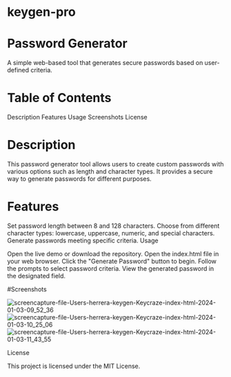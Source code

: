 # keygen-pro

# Password Generator

A simple web-based tool that generates secure passwords based on user-defined criteria.

# Table of Contents

Description
Features
Usage
Screenshots
License

# Description
This password generator tool allows users to create custom passwords with various options such as length and character types. It provides a secure way to generate passwords for different purposes.

# Features

Set password length between 8 and 128 characters.
Choose from different character types: lowercase, uppercase, numeric, and special characters.
Generate passwords meeting specific criteria.
Usage

Open the live demo or download the repository.
Open the index.html file in your web browser.
Click the "Generate Password" button to begin.
Follow the prompts to select password criteria.
View the generated password in the designated field.

#Screenshots

![screencapture-file-Users-herrera-keygen-Keycraze-index-html-2024-01-03-09_52_36](https://github.com/danielhe27/my-portfolio-wk/assets/142111314/89d6bd1b-e543-49fd-af98-b3197b177f8b)
![screencapture-file-Users-herrera-keygen-Keycraze-index-html-2024-01-03-10_25_06](https://github.com/danielhe27/my-portfolio-wk/assets/142111314/760cd973-3d63-4f65-bf77-97971cb74ff4)
![screencapture-file-Users-herrera-keygen-Keycraze-index-html-2024-01-03-11_43_55](https://github.com/danielhe27/my-portfolio-wk/assets/142111314/bea4f73f-5a43-4c1a-9bb9-fdf5db9ef459)


License

This project is licensed under the MIT License.
